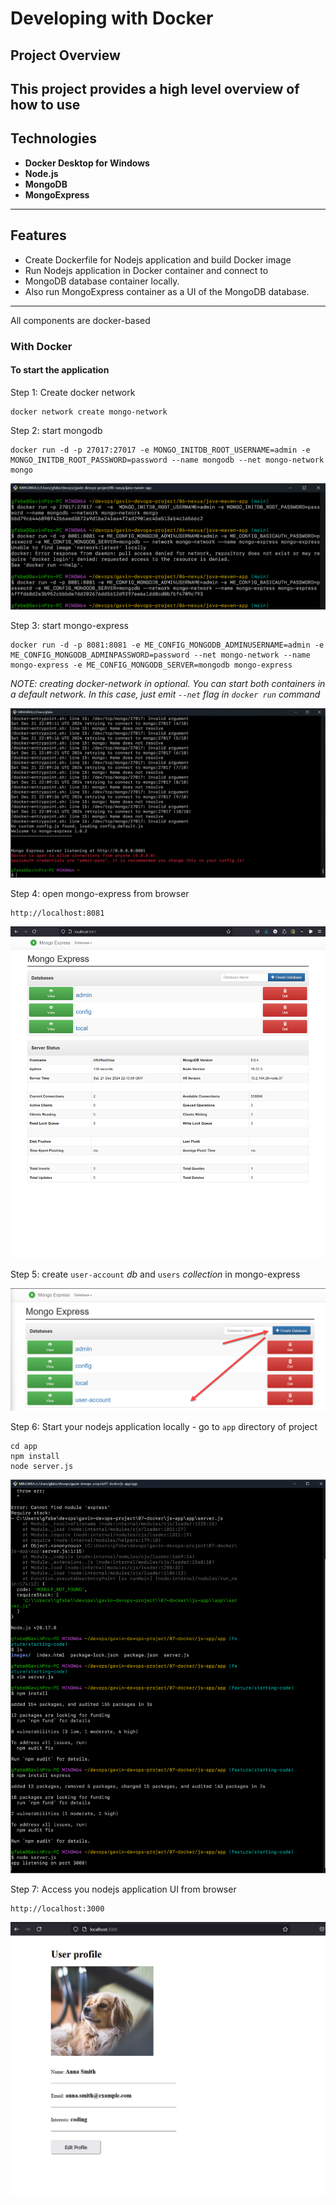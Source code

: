 # Developing with Docker


## **Project Overview**
This project provides a high level overview of how to use 
---

## **Technologies**
- **Docker Desktop for Windows**
- **Node.js**
- **MongoDB**
- **MongoExpress**

---

## **Features**
- Create Dockerfile for Nodejs application and build Docker image
- Run Nodejs application in Docker container and connect to
- MongoDB database container locally.
- Also run MongoExpress container as a UI of the MongoDB
database.

---

All components are docker-based

### With Docker

#### To start the application

Step 1: Create docker network

    docker network create mongo-network 

Step 2: start mongodb 

    docker run -d -p 27017:27017 -e MONGO_INITDB_ROOT_USERNAME=admin -e MONGO_INITDB_ROOT_PASSWORD=password --name mongodb --net mongo-network mongo    

<img src="images\1-docker_run.png">

Step 3: start mongo-express
    
    docker run -d -p 8081:8081 -e ME_CONFIG_MONGODB_ADMINUSERNAME=admin -e ME_CONFIG_MONGODB_ADMINPASSWORD=password --net mongo-network --name mongo-express -e ME_CONFIG_MONGODB_SERVER=mongodb mongo-express   

_NOTE: creating docker-network in optional. You can start both containers in a default network. In this case, just emit `--net` flag in `docker run` command_

<img src="images\2-mongo-express.png">

Step 4: open mongo-express from browser

    http://localhost:8081


<img src="images\4-mongo-ui.png">

Step 5: create `user-account` _db_ and `users` _collection_ in mongo-express

<img src="images\5-mongo-ui_2.png">


Step 6: Start your nodejs application locally - go to `app` directory of project 

    cd app
    npm install 
    node server.js
    
<img src="images\6-start-node_app.png">

Step 7: Access you nodejs application UI from browser

    http://localhost:3000

<img src="images\7-node_ui.png">
